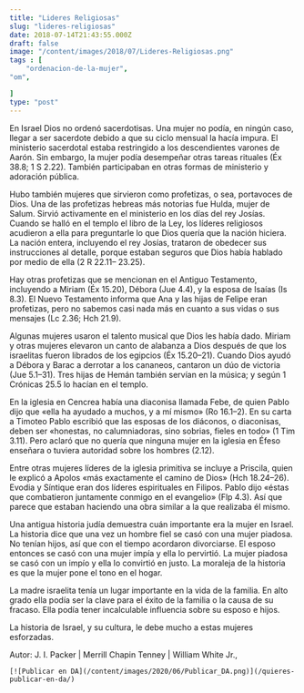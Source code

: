 ```yaml
---
title: "Lideres Religiosas"
slug: "lideres-religiosas"
date: 2018-07-14T21:43:55.000Z
draft: false
image: "/content/images/2018/07/Lideres-Religiosas.png"
tags : [
    "ordenacion-de-la-mujer",
"om",

]
type: "post"
---
```


   En Israel Dios no ordenó sacerdotisas. Una mujer no podía, en ningún caso, llegar a ser sacerdote debido a que su ciclo mensual la hacía impura. El ministerio sacerdotal estaba restringido a los descendientes varones de Aarón. Sin embargo, la mujer podía desempeñar otras tareas rituales (Éx 38.8; 1 S 2.22). También participaban en otras formas de ministerio y adoración pública.

 Hubo también mujeres que sirvieron como profetizas, o sea, portavoces de Dios. Una de las profetizas hebreas más notorias fue Hulda, mujer de Salum. Sirvió activamente en el ministerio en los días del rey Josías. Cuando se halló en el templo el libro de la Ley, los líderes religiosos acudieron a ella para preguntarle lo que Dios quería que la nación hiciera. La nación entera, incluyendo el rey Josías, trataron de obedecer sus instrucciones al detalle, porque estaban seguros que Dios había hablado por medio de ella (2 R 22.11– 23.25).

 Hay otras profetizas que se mencionan en el Antiguo Testamento, incluyendo a Miriam (Éx 15.20), Débora (Jue 4.4), y la esposa de Isaías (Is 8.3). El Nuevo Testamento informa que Ana y las hijas de Felipe eran profetizas, pero no sabemos casi nada más en cuanto a sus vidas o sus mensajes (Lc 2.36; Hch 21.9).

 Algunas mujeres usaron el talento musical que Dios les había dado. Miriam y otras mujeres elevaron un canto de alabanza a Dios después de que los israelitas fueron librados de los egipcios (Éx 15.20–21). Cuando Dios ayudó a Débora y Barac a derrotar a los cananeos, cantaron un dúo de victoria (Jue 5.1–31). Tres hijas de Hemán también servían en la música; y según 1 Crónicas 25.5 lo hacían en el templo.

 En la iglesia en Cencrea había una diaconisa llamada Febe, de quien Pablo dijo que «ella ha ayudado a muchos, y a mí mismo» (Ro 16.1–2). En su carta a Timoteo Pablo escribió que las esposas de los diáconos, o diaconisas, deben ser «honestas, no calumniadoras, sino sobrias, fieles en todo» (1 Tim 3.11). Pero aclaró que no quería que ninguna mujer en la iglesia en Éfeso enseñara o tuviera autoridad sobre los hombres (2.12).

 Entre otras mujeres líderes de la iglesia primitiva se incluye a Priscila, quien le explicó a Apolos «más exactamente el camino de Dios» (Hch 18.24–26). Evodia y Síntique eran dos líderes espirituales en Filipos. Pablo dijo «éstas que combatieron juntamente conmigo en el evangelio» (Flp 4.3). Así que parece que estaban haciendo una obra similar a la que realizaba él mismo.

 Una antigua historia judía demuestra cuán importante era la mujer en Israel. La historia dice que una vez un hombre fiel se casó con una mujer piadosa. No tenían hijos, así que con el tiempo acordaron divorciarse. El esposo entonces se casó con una mujer impía y ella lo pervirtió. La mujer piadosa se casó con un impío y ella lo convirtió en justo. La moraleja de la historia es que la mujer pone el tono en el hogar.

 La madre israelita tenía un lugar importante en la vida de la familia. En alto grado ella podía ser la clave para el éxito de la familia o la causa de su fracaso. Ella podía tener incalculable influencia sobre su esposo e hijos.

 La historia de Israel, y su cultura, le debe mucho a estas mujeres esforzadas.

 Autor: J. I. Packer | Merrill Chapin Tenney | William White Jr.,

    [![Publicar en DA](/content/images/2020/06/Publicar_DA.png)](/quieres-publicar-en-da/) 